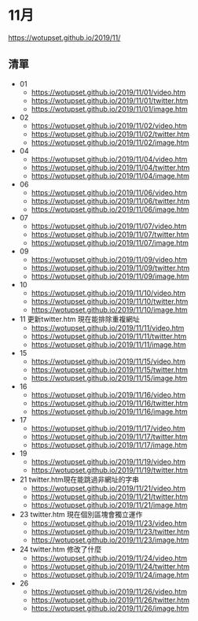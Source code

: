 # 11月
https://wotupset.github.io/2019/11/
## 清單
+ 01
  + https://wotupset.github.io/2019/11/01/video.htm 
  + https://wotupset.github.io/2019/11/01/twitter.htm  
  + https://wotupset.github.io/2019/11/01/image.htm 
+ 02
  + https://wotupset.github.io/2019/11/02/video.htm 
  + https://wotupset.github.io/2019/11/02/twitter.htm  
  + https://wotupset.github.io/2019/11/02/image.htm 
+ 04
  + https://wotupset.github.io/2019/11/04/video.htm 
  + https://wotupset.github.io/2019/11/04/twitter.htm  
  + https://wotupset.github.io/2019/11/04/image.htm 
+ 06
  + https://wotupset.github.io/2019/11/06/video.htm 
  + https://wotupset.github.io/2019/11/06/twitter.htm  
  + https://wotupset.github.io/2019/11/06/image.htm 
+ 07
  + https://wotupset.github.io/2019/11/07/video.htm 
  + https://wotupset.github.io/2019/11/07/twitter.htm  
  + https://wotupset.github.io/2019/11/07/image.htm 
+ 09
  + https://wotupset.github.io/2019/11/09/video.htm 
  + https://wotupset.github.io/2019/11/09/twitter.htm  
  + https://wotupset.github.io/2019/11/09/image.htm 
+ 10
  + https://wotupset.github.io/2019/11/10/video.htm 
  + https://wotupset.github.io/2019/11/10/twitter.htm  
  + https://wotupset.github.io/2019/11/10/image.htm 
+ 11 更新twitter.htm 現在能排除重複網址
  + https://wotupset.github.io/2019/11/11/video.htm 
  + https://wotupset.github.io/2019/11/11/twitter.htm
  + https://wotupset.github.io/2019/11/11/image.htm 
+ 15
  + https://wotupset.github.io/2019/11/15/video.htm 
  + https://wotupset.github.io/2019/11/15/twitter.htm
  + https://wotupset.github.io/2019/11/15/image.htm 
+ 16
  + https://wotupset.github.io/2019/11/16/video.htm 
  + https://wotupset.github.io/2019/11/16/twitter.htm
  + https://wotupset.github.io/2019/11/16/image.htm 
+ 17
  + https://wotupset.github.io/2019/11/17/video.htm 
  + https://wotupset.github.io/2019/11/17/twitter.htm
  + https://wotupset.github.io/2019/11/17/image.htm 
+ 19
  + https://wotupset.github.io/2019/11/19/video.htm 
  + https://wotupset.github.io/2019/11/19/twitter.htm
+ 21 twitter.htm現在能跳過非網址的字串
  + https://wotupset.github.io/2019/11/21/video.htm 
  + https://wotupset.github.io/2019/11/21/twitter.htm
  + https://wotupset.github.io/2019/11/21/image.htm 
+ 23 twitter.htm 現在個別區塊會獨立運作
  + https://wotupset.github.io/2019/11/23/video.htm 
  + https://wotupset.github.io/2019/11/23/twitter.htm
  + https://wotupset.github.io/2019/11/23/image.htm 
+ 24 twitter.htm 修改了什麼
  + https://wotupset.github.io/2019/11/24/video.htm 
  + https://wotupset.github.io/2019/11/24/twitter.htm
  + https://wotupset.github.io/2019/11/24/image.htm 
+ 26
  + https://wotupset.github.io/2019/11/26/video.htm 
  + https://wotupset.github.io/2019/11/26/twitter.htm
  + https://wotupset.github.io/2019/11/26/image.htm 
